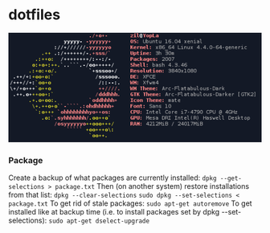# dotfiles

[![Aperçu](screenshot.png)](https://raw.githubusercontent.com/duquerroy/dotfiles/master/screenshot.png)

### Package
Create a backup of what packages are currently installed:
```dpkg --get-selections > package.txt```
Then (on another system) restore installations from that list:
```dpkg --clear-selections```
```sudo dpkg --set-selections < package.txt```
To get rid of stale packages:
```sudo apt-get autoremove```
To get installed like at backup time (i.e. to install packages set by dpkg --set-selections):
```sudo apt-get dselect-upgrade```



